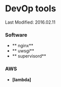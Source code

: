 DevOp tools
===========

Last Modified: 2016.02.11

### Software
  * ** nginx**
  * ** uwsgi**
  * ** supervisord**

### AWS
  * **[lambda]**
